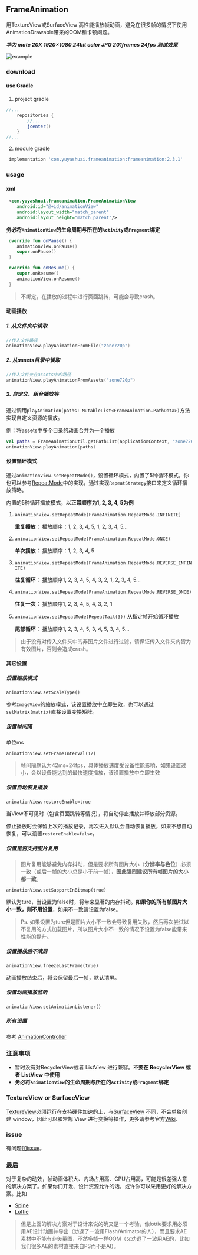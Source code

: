 ## FrameAnimation

用TextureView或SurfaceView 高性能播放帧动画，避免在很多帧的情况下使用AnimationDrawable带来的OOM和卡顿问题。

***华为 mate 20X 1920×1080 24bit color JPG 201frames 24fps 测试效果***

![example](https://github.com/yuyashuai/PictureBed/blob/master/SVID_20190509_163330_1.gif?raw=true)

### download

#### use Gradle

1. project gradle

```groovy
//...
    repositories {
        //...
        jcenter()
    }
//...
```

2. module gradle

```groovy
 implementation 'com.yuyashuai.frameanimation:frameanimation:2.3.1'
```

### usage

#### xml

```xml
 <com.yuyashuai.frameanimation.FrameAnimationView
    android:id="@+id/animationView"
    android:layout_width="match_parent"
    android:layout_height="match_parent"/>
```

**务必将`AnimationView`的生命周期与所在的`Activity`或`Fragment`绑定**

````kotlin
 override fun onPause() {
    animationView.onPause()
    super.onPause()
 }

 override fun onResume() {
    super.onResume()
    animationView.onResume()
 }
````

> 不绑定，在播放的过程中进行页面跳转，可能会导致crash。

#### 动画播放

##### 1. 从文件夹中读取

````kotlin
//传入文件路径
animationView.playAnimationFromFile("zone720p")
````

##### 2. 从assets目录中读取

```kotlin
//传入文件夹在assets中的路径
animationView.playAnimationFromAssets("zone720p")
```

##### 3. 自定义、组合播放等

通过调用`playAnimation(paths: MutableList<FrameAnimation.PathData>)`方法实现自定义资源的播放。

例：将assets中多个目录的动画合并为一个播放

```kotlin
val paths = FrameAnimationUtil.getPathList(applicationContext, "zone720p", "traffic720p")
animationView.playAnimation(paths)
```

#### 设置循环模式

通过`animationView.setRepeatMode()`，设置循环模式，内置了5种循环模式，你也可以参考[RepeatMode](https://github.com/yuyashuai/FrameAnimation/tree/master/frameanimation/src/main/java/com/yuyashuai/frameanimation/repeatmode)中的实现，通过实现`RepeatStrategy`接口来定义循环播放策略。

内置的5种循环播放模式，以**正常顺序为1, 2, 3, 4, 5为例**

1. `animationView.setRepeatMode(FrameAnimation.RepeatMode.INFINITE)`

   **重复播放：** 播放顺序：1, 2, 3, 4, 5, 1, 2, 3, 4, 5...

2. `animationView.setRepeatMode(FrameAnimation.RepeatMode.ONCE)`

   **单次播放：** 播放顺序：1, 2, 3, 4, 5

3. `animationView.setRepeatMode(FrameAnimation.RepeatMode.REVERSE_INFINITE)`

   **往复循环：** 播放顺序1, 2, 3, 4, 5, 4, 3, 2, 1, 2, 3, 4, 5...

4. `animationView.setRepeatMode(FrameAnimation.RepeatMode.REVERSE_ONCE)`

   **往复一次：** 播放顺序1, 2, 3, 4, 5, 4, 3, 2, 1

5. `animationView.setRepeatMode(RepeatTail(3))`
   从指定帧开始循环播放

   **尾部循环：** 播放顺序1, 2, 3, 4, 5, 3, 4, 5, 3, 4, 5...

> 由于没有对传入文件夹中的非图片文件进行过滤，请保证传入文件夹内皆为有效图片，否则会造成crash。

#### 其它设置

##### 设置缩放模式

`animationView.setScaleType()`

参考`ImageView`的缩放模式，该设置播放中立即生效，也可以通过`setMatrix(matrix)`直接设置变换矩阵。

##### 设置帧间隔

单位ms

`animationView.setFrameInterval(12)`

> 帧间隔默认为42ms≈24fps，具体播放速度受设备性能影响，如果设置过小，会以设备能达到的最快速度播放，该设置播放中立即生效

##### 设置自动恢复播放

`animationView.restoreEnable=true`

当View不可见时（包含页面跳转等情况），将自动停止播放并释放部分资源。

停止播放时会保留上次的播放记录，再次进入默认会自动恢复播放，如果不想自动恢复，可以设置`restoreEnable=false`。

##### 设置是否支持图片复用

> 图片复用能够避免内存抖动，但是要求所有图片大小（**分辨率与色位**）必须一致（或后一帧的大小总是小于前一帧），**因此强烈建议所有帧图片的大小都一致**。

`animationView.setSupportInBitmap(true)`

默认为ture，当设置为false时，将带来显著的内存抖动。**如果你的所有帧图片大小一致，则不用设置**，如果不一致请设置为false。

> Ps. 如果设置为ture但是图片大小不一致会导致复用失败，然后再次尝试以不复用的方式加载图片，所以图片大小不一致的情况下设置为false能带来性能的提升。

##### 设置播放后不清屏

`animationView.freezeLastFrame(true)`

动画播放结束后，将会保留最后一帧，默认清屏。

##### 设置动画播放监听

`animationView.setAnimationListener()`

##### 所有设置

参考 [AnimationController](https://github.com/yuyashuai/FrameAnimation/blob/master/frameanimation/src/main/java/com/yuyashuai/frameanimation/AnimationController.kt)

### 注意事项

* 暂时没有对RecyclerView或者 ListView 进行兼容。**不要在 RecyclerView 或者 ListView 中使用**
* **务必将`AnimationView`的生命周期与所在的`Activity`或`Fragment`绑定**

### TextureView or SurfaceView

[TextureView](https://developer.android.com/reference/android/view/TextureView)必须运行在支持硬件加速的上，与[SurfaceView](https://developer.android.com/reference/android/view/SurfaceView) 不同，不会单独创建 window，因此可以和常规 View 进行变换等操作，更多请参考官方[Wiki](https://developer.android.com/reference/android/view/TextureView).

### issue

有问题[加issue](https://github.com/yuyashuai/SilkyAnimation/issues/new)。
### 最后
对于复杂的动效，帧动画体积大、内场占用高、CPU占用高，可能是很差强人意的解决方案了。如果你们开发、设计资源允许的话，或许你可以采用更好的解决方案。比如
* [Spine](http://zh.esotericsoftware.com/)
* [Lottie](https://github.com/airbnb/lottie-android)
> 但是上面的解决方案对于设计来说的确又是一个考验，像lottie要求用必须用AE设计动画并导出（劝退了一波用Flash/Animator的人），而且要求AE素材中不能有非矢量图，不然多帧一样OOM（又劝退了一波用AE的，比如我们很多AE的素材直接来自PS而不是AI）。
